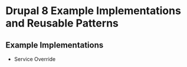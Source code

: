 # Drupal 8 Example Implementations and Reusable Patterns

## Example Implementations
- Service Override
